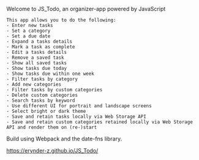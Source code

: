 Welcome to JS_Todo, an organizer-app powered by JavaScript

    This app allows you to do the following:
    - Enter new tasks
    - Set a category
    - Set a due date
    - Expand a tasks details
    - Mark a task as complete
    - Edit a tasks details
    - Remove a saved task
    - Show all saved tasks
    - Show tasks due today
    - Show tasks due within one week
    - Filter tasks by category
    - Add new categories
    - Filter tasks by custom categories
    - Delete custom categories
    - Search tasks by keyword
    - Use different UI for portrait and landscape screens
    - Select bright or dark theme
    - Save and retain tasks locally via Web Storage API
    - Save and retain custom categories retained locally via Web Storage API and render them on (re-)start

Build using Webpack and the date-fns library.

https://erynder-z.github.io/JS_Todo/